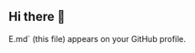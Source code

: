 ## Hi there 👋

<!--
**magta34/magta34** is a ✨ _special_ ✨ repository because its `READM
- 🔭 Atualmente estou trabalhando em nada
- 🌱 Atualmente estou aprendendo programação
- 👯 Procuro colaborar na evolução humana
- 🤔 Estou procurando ajuda com meus conhecimento
- 💬 Pergunte-me sobre tudo
- 📫 Como entrar em contato comigo: magtaoliveira@gmail.com
- 😄 Pronomes: ela dela
- ⚡ Curiosidade: eu acredito em extraterrestre rsrs
-->E.md` (this file) appears on your GitHub profile.

